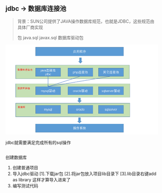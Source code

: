 ## jdbc -> 数据库连接池
> 背景：SUN公司提供了JAVA操作数据库规范，也就是JDBC，这些规范由具体厂商实现
> 
> 包 java.sql    javax.sql
> 数据库驱动包

![](assets/数据库连接.png)

jdbc就需要满足完成所有的sql操作







## 
创建数据库


1. 创建普通项目
2. 导入jdbc驱动
   [1].下载jar包
   [2].将jar包放入项目lib目录下
   [3].lib目录右键add as library 这样才算导入进来了
3. 编写测试代码
   